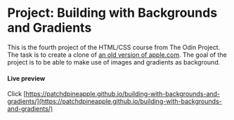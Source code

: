 # Project: Building with Backgrounds and Gradients

This is the fourth project of the HTML/CSS course from The Odin Project.\
The task is to create a clone of [an old version of apple.com](https://web.archive.org/web/20140301004610/http://www.apple.com/).
The goal of the project is to be able to make use of images and gradients as background.

#### Live preview

Click [https://patchdpineapple.github.io/building-with-backgrounds-and-gradients/](https://patchdpineapple.github.io/building-with-backgrounds-and-gradients/)
